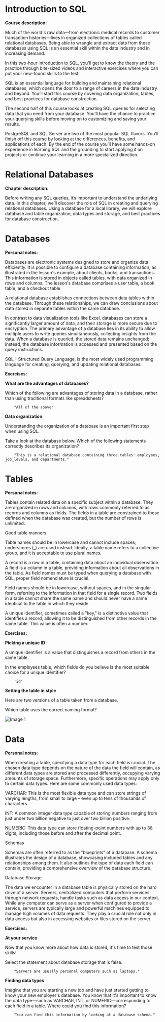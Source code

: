 # Introduction to SQL

**Course description:**

Much of the world's raw data—from electronic medical records to customer transaction histories—lives in organized collections of tables called relational databases. Being able to wrangle and extract data from these databases using SQL is an essential skill within the data industry and in increasing demand.

In this two-hour introduction to SQL, you'll get to know the theory and the practice through bite-sized videos and interactive exercises where you can put your new-found skills to the test.

SQL is an essential language for building and maintaining relational databases, which opens the door to a range of careers in the data industry and beyond. You’ll start this course by covering data organization, tables, and best practices for database construction.

The second half of this course looks at creating SQL queries for selecting data that you need from your database. You’ll have the chance to practice your querying skills before moving on to customizing and saving your results.

PostgreSQL and SQL Server are two of the most popular SQL flavors. You’ll finish off this course by looking at the differences, benefits, and applications of each. By the end of the course you’ll have some hands-on experience in learning SQL and the grounding to start applying it on projects or continue your learning in a more specialized direction.

# Relational Databases

**Chapter description:**

Before writing any SQL queries, it’s important to understand the underlying data. In this chapter, we’ll discover the role of SQL in creating and querying relational databases. Using a database for a local library, we will explore database and table organization, data types and storage, and best practices for database construction.

# Databases 

**Personal notes:**

Databases are electronic systems designed to store and organize data efficiently. It is possible to configure a database containing information, as illustrated in the lesson's example, about clients, books, and transactions. This information is stored in objects called tables, with data organized in rows and columns. The lesson's database comprises a user table, a book table, and a checkout table.

A relational database establishes connections between data tables within the database. Through these relationships, we can draw conclusions about data stored in separate tables within the same database.

In contrast to data visualization tools like Excel, databases can store a significantly larger amount of data, and their storage is more secure due to encryption. The primary advantage of a database lies in its ability to allow multiple users to write queries simultaneously, collecting insights from the data. When a database is queried, the stored data remains unchanged; instead, the database information is accessed and presented based on the query instructions.

SQL - Structured Query Language, is the most widely used programming language for creating, querying, and updating relational databases.

**Exercises:**

**What are the advantages of databases?**

Which of the following are advantages of storing data in a database, rather than using traditional formats like spreadsheets?

        "All of the above"

**Data organization**

Understanding the organization of a database is an important first step when using SQL.

Take a look at the database below. Which of the following statements correctly describes its organization?

        "This is a relational database containing three tables: employees, job_levels, and departments."       

# Tables

**Personal notes:**

Tables contain related data on a specific subject within a database. They are organized in rows and columns, with rows commonly referred to as records and columns as fields. The fields in a table are constrained to those defined when the database was created, but the number of rows is unlimited.

Good table manners:

Table names should be in lowercase and cannot include spaces; underscores (_) are used instead. Ideally, a table name refers to a collective group, and it is acceptable to use plural names.

A record is a row in a table, containing data about an individual observation. A field is a column in a table, providing information about all observations in the table. As field names must be typed when querying a database with SQL, proper field nomenclature is crucial.

Field names should be in lowercase, without spaces, and in the singular form, referring to the information in that field for a single record. Two fields in a table cannot share the same name and should never have a name identical to the table in which they reside.

A unique identifier, sometimes called a "key," is a distinctive value that identifies a record, allowing it to be distinguished from other records in the same table. This value is often a number.


**Exercises:**

**Picking a unique ID**

A unique identifier is a value that distinguishes a record from others in the same table.

In the employees table, which fields do you believe is the most suitable choice for a unique identifier?

        'id'

**Setting the table in style**

Here are two versions of a table taken from a database.

Which table uses the correct naming format?

![Image 1](https://github.com/Caiobauab360/Data_Analyst_With_SQL_Course_Portfolio/assets/127256295/5ee9214e-e025-438d-8e1c-23ee63ecba2c)

# Data

**Personal notes:**

When creating a table, specifying a data type for each field is crucial. The chosen data type depends on the nature of the data the field will contain, as different data types are stored and processed differently, occupying varying amounts of storage space. Furthermore, specific operations may apply only to certain data types. Here are some commonly used data types:

VARCHAR: This is the most flexible data type and can store strings of varying lengths, from small to large – even up to tens of thousands of characters.

INT: A common integer data type capable of storing numbers ranging from just under two billion negative to just over two billion positive.

NUMERIC: This data type can store floating-point numbers with up to 38 digits, including those before and after the decimal point.

Schemas

Schemas are often referred to as the "blueprints" of a database. A schema illustrates the design of a database, showcasing included tables and any relationships among them. It also outlines the type of data each field can contain, providing a comprehensive overview of the database structure.

Database Storage

The data we encounter in a database table is physically stored on the hard drive of a server. Servers, centralized computers that perform services through network requests, handle tasks such as data access in our context. While any computer can serve as a server when configured to provide a service, servers are typically large and powerful machines equipped to manage high volumes of data requests. They play a crucial role not only in data access but also in accessing websites or files stored on the server.


**Exercises:**

**At your service**

Now that you know more about how data is stored, it's time to test those skills!

Select the statement about database storage that is false.

        "Servers are usually personal computers such as laptops."

**Finding data types**

Imagine that you are starting a new job and have just started getting to know your new employer's database. You know that it's important to know the data type—such as VARCHAR, INT, or NUMERIC—corresponding to each field in a table. Where could you find this information?

        "You can find this information by looking at a database schema."
